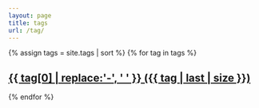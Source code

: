 ```yaml
---
layout: page
title: tags
url: /tag/
---
```



{% assign tags = site.tags | sort %}
{% for tag in tags %}
<h2>
 <span class="site-tag">
    <a href="/tag/{{ tag | first | slugify }}.html"
        style="font-size: {{ tag | last | size  |  times: 4 | plus: 80  }}%">
            {{ tag[0] | replace:'-', ' ' }} ({{ tag | last | size }})
    </a>
</span>
</h2>
{% endfor %}

